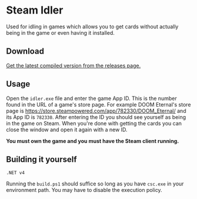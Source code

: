 # Steam Idler
Used for idling in games which allows you to get cards without actually being in the game or even having it installed.

## Download
[Get the latest compiled version from the releases page.](/svilenmarkov/steam-idler/releases/latest/download/build.zip)

## Usage
Open the `idler.exe` file and enter the game App ID. This is the number found in the URL of a game's store page. For example DOOM Eternal's store page is https://store.steampowered.com/app/782330/DOOM_Eternal/ and its App ID is `782330`. After entering the ID you should see yourself as being in the game on Steam. When you're done with getting the cards you can close the window and open it again with a new ID.

**You must own the game and you must have the Steam client running.**

## Building it yourself

`.NET v4`

Running the `build.ps1` should suffice so long as you have `csc.exe` in your environment path. You may have to disable the execution policy.
